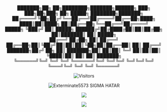 <p align='center'>
███████╗██╗  ██╗████████╗███████╗██████╗ ███╗   ███╗██╗███╗   ██╗ █████╗ ████████╗███████╗<br>
██╔════╝╚██╗██╔╝╚══██╔══╝██╔════╝██╔══██╗████╗ ████║██║████╗  ██║██╔══██╗╚══██╔══╝██╔════╝<br>
█████╗   ╚███╔╝    ██║   █████╗  ██████╔╝██╔████╔██║██║██╔██╗ ██║███████║   ██║   █████╗  <br>
██╔══╝   ██╔██╗    ██║   ██╔══╝  ██╔══██╗██║╚██╔╝██║██║██║╚██╗██║██╔══██║   ██║   ██╔══╝  <br>
███████╗██╔╝ ██╗   ██║   ███████╗██║  ██║██║ ╚═╝ ██║██║██║ ╚████║██║  ██║   ██║   ███████╗<br>
╚══════╝╚═╝  ╚═╝   ╚═╝   ╚══════╝╚═╝  ╚═╝╚═╝     ╚═╝╚═╝╚═╝  ╚═══╝╚═╝  ╚═╝   ╚═╝   ╚══════╝
<p>

<p align='center'>
<img alt="Visitors" src="https://komarev.com/ghpvc/?username=Exterminate5573&style=flat&labelColor=black&logo=github&label=Profile+Views&color=0d8ce0"/>
</p>
 
<p align='center'>
<img src="https://topg.org/image/451121/433963.gif" alt="Exterminate5573 SIGMA HATAR">
</p>

<p align="center">
  <a href="https://www.youtube.com/channel/UCE96Qs22Mfto-ZlfI63morA"><img src="https://img.shields.io/badge/YouTube-FF0000?style=for-the-badge&logo=youtube&logoColor=white" />                                                                                                                                    </a>
</p>

<p align="center">
  <img src="https://github-readme-stats.vercel.app/api?username=Exterminate5573&show_icons=true&theme=algolia&hide_title=true&count_private=true" />
</p>


